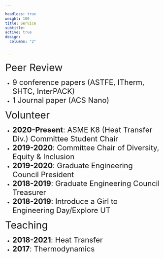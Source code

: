 ```yaml
---

headless: true
weight: 100
title: Service
subtitle:
active: true
design:
  columns: "2"


---
```


<font size="6"> Peer Review </font> <br>
* <font size="5"> 9 conference papers (ASTFE, ITherm, SHTC, InterPACK)</font> <br>
* <font size="5"> 1 Journal paper (ACS Nano)</font>

<font size="6"> Volunteer </font><br>
 * <font size="5">**2020-Present**: ASME K8 (Heat Transfer Div.) Committee Student Chair</font><br>
 * <font size="5">**2019-2020**: Committee Chair of Diversity, Equity & Inclusion </font><br>
 * <font size="5">**2019-2020**: Graduate Engineering Council President</font><br>
 * <font size="5">**2018-2019**: Graduate Engineering Council Treasurer</font>
 * <font size="5">**2018-2019**: Introduce a Girl to Engineering Day/Explore UT</font>

<font size="6"> Teaching </font>
* <font size="5">**2018-2021**: Heat Transfer</font>
* <font size="5">**2017**: Thermodynamics</font>
